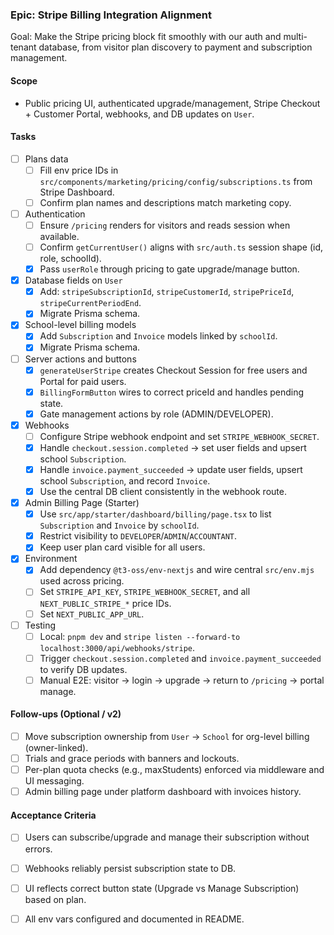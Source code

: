 ### Epic: Stripe Billing Integration Alignment

Goal: Make the Stripe pricing block fit smoothly with our auth and multi-tenant database, from visitor plan discovery to payment and subscription management.

#### Scope

- Public pricing UI, authenticated upgrade/management, Stripe Checkout + Customer Portal, webhooks, and DB updates on `User`.

#### Tasks

- [ ] Plans data
  - [ ] Fill env price IDs in `src/components/marketing/pricing/config/subscriptions.ts` from Stripe Dashboard.
  - [ ] Confirm plan names and descriptions match marketing copy.

- [ ] Authentication
  - [ ] Ensure `/pricing` renders for visitors and reads session when available.
  - [ ] Confirm `getCurrentUser()` aligns with `src/auth.ts` session shape (id, role, schoolId).
  - [x] Pass `userRole` through pricing to gate upgrade/manage button.

- [x] Database fields on `User`
  - [x] Add: `stripeSubscriptionId`, `stripeCustomerId`, `stripePriceId`, `stripeCurrentPeriodEnd`.
  - [x] Migrate Prisma schema.

- [x] School-level billing models
  - [x] Add `Subscription` and `Invoice` models linked by `schoolId`.
  - [x] Migrate Prisma schema.

- [ ] Server actions and buttons
  - [x] `generateUserStripe` creates Checkout Session for free users and Portal for paid users.
  - [x] `BillingFormButton` wires to correct priceId and handles pending state.
  - [x] Gate management actions by role (ADMIN/DEVELOPER).

- [x] Webhooks
  - [ ] Configure Stripe webhook endpoint and set `STRIPE_WEBHOOK_SECRET`.
  - [x] Handle `checkout.session.completed` → set user fields and upsert school `Subscription`.
  - [x] Handle `invoice.payment_succeeded` → update user fields, upsert school `Subscription`, and record `Invoice`.
  - [x] Use the central DB client consistently in the webhook route.

- [x] Admin Billing Page (Starter)
  - [x] Use `src/app/starter/dashboard/billing/page.tsx` to list `Subscription` and `Invoice` by `schoolId`.
  - [x] Restrict visibility to `DEVELOPER`/`ADMIN`/`ACCOUNTANT`.
  - [x] Keep user plan card visible for all users.

- [x] Environment
  - [x] Add dependency `@t3-oss/env-nextjs` and wire central `src/env.mjs` used across pricing.
  - [ ] Set `STRIPE_API_KEY`, `STRIPE_WEBHOOK_SECRET`, and all `NEXT_PUBLIC_STRIPE_*` price IDs.
  - [ ] Set `NEXT_PUBLIC_APP_URL`.

- [ ] Testing
  - [ ] Local: `pnpm dev` and `stripe listen --forward-to localhost:3000/api/webhooks/stripe`.
  - [ ] Trigger `checkout.session.completed` and `invoice.payment_succeeded` to verify DB updates.
  - [ ] Manual E2E: visitor → login → upgrade → return to `/pricing` → portal manage.

#### Follow-ups (Optional / v2)

- [ ] Move subscription ownership from `User` → `School` for org-level billing (owner-linked).
- [ ] Trials and grace periods with banners and lockouts.
- [ ] Per-plan quota checks (e.g., maxStudents) enforced via middleware and UI messaging.
- [ ] Admin billing page under platform dashboard with invoices history.

#### Acceptance Criteria

- [ ] Users can subscribe/upgrade and manage their subscription without errors.
- [ ] Webhooks reliably persist subscription state to DB.
- [ ] UI reflects correct button state (Upgrade vs Manage Subscription) based on plan.
- [ ] All env vars configured and documented in README.



